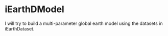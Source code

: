 # iEarthDModel
I will try to build a multi-parameter global earth model using the datasets in iEarthDataset.
